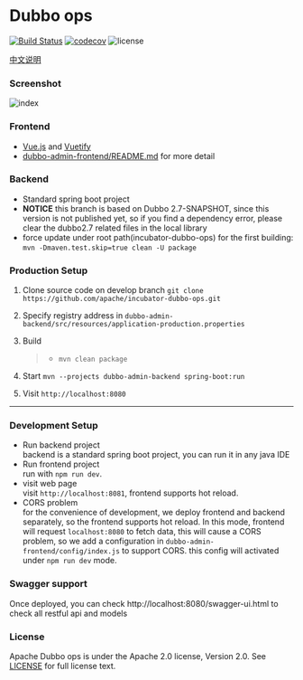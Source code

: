 # Dubbo ops

[![Build Status](https://travis-ci.org/apache/incubator-dubbo-ops.svg?branch=develop)](https://travis-ci.org/apache/incubator-dubbo-ops)
[![codecov](https://codecov.io/gh/apache/incubator-dubbo-ops/branch/develop/graph/badge.svg)](https://codecov.io/gh/apache/incubator-dubbo-ops)
![license](https://img.shields.io/github/license/apache/incubator-dubbo-ops.svg)

[中文说明](README_ZH.md)
### Screenshot

![index](https://raw.githubusercontent.com/apache/incubator-dubbo-ops/develop/doc/images/index.png)

### Frontend

- [Vue.js](https://vuejs.org) and [Vuetify](https://vuetifyjs.com)
- [dubbo-admin-frontend/README.md](dubbo-admin-frontend/README.md) for more detail

### Backend

* Standard spring boot project
* **NOTICE** this branch is based on Dubbo 2.7-SNAPSHOT, since this version is not published yet, so if you find a dependency error, please clear the dubbo2.7 related files in the local library
* force update under root path(incubator-dubbo-ops) for the first building: `mvn -Dmaven.test.skip=true clean -U package`


### Production Setup

1. Clone source code on develop branch `git clone https://github.com/apache/incubator-dubbo-ops.git`
2. Specify registry address in `dubbo-admin-backend/src/resources/application-production.properties`
3. Build   

    > - `mvn clean package`
4. Start `mvn --projects dubbo-admin-backend spring-boot:run`
5. Visit `http://localhost:8080`
---

### Development Setup
* Run backend project  
   backend is a standard spring boot project, you can run it in any java IDE
* Run frontend project  
  run with `npm run dev`.
* visit web page  
  visit `http://localhost:8081`, frontend supports hot reload.             
 * CORS problem  
    for the convenience of development, we deploy frontend and backend separately, so the frontend supports hot reload. In this mode, frontend will request `localhost:8080` to fetch data, this will cause a CORS problem, so we add a configuration in `dubbo-admin-frontend/config/index.js` to support CORS. this config will activated under `npm run dev` mode.

### Swagger support

Once deployed, you can check http://localhost:8080/swagger-ui.html to check all restful api and models


### License

Apache Dubbo ops is under the Apache 2.0 license, Version 2.0.
See [LICENSE](https://github.com/apache/incubator-dubbo-ops/blob/develop/LICENSE) for full license text.